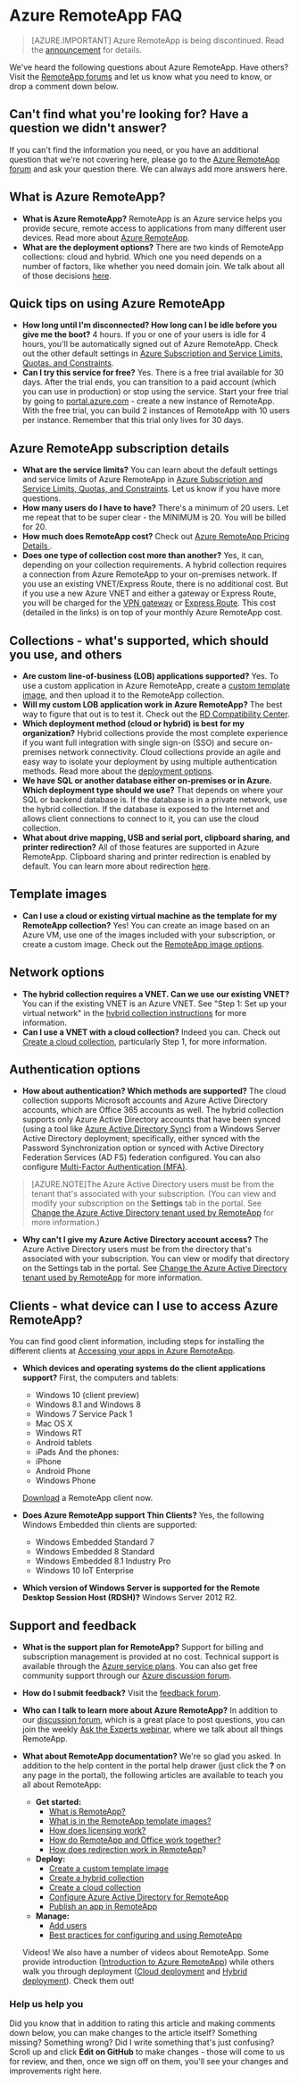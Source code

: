 # Azure RemoteApp FAQ

> [AZURE.IMPORTANT]
> Azure RemoteApp is being discontinued. Read the [announcement](https://go.microsoft.com/fwlink/?linkid=821148) for details.

We've heard the following questions about Azure RemoteApp. Have others? Visit the [RemoteApp forums](https://social.msdn.microsoft.com/Forums/azure/home?forum=AzureRemoteApp) and let us know what you need to know, or drop a comment down below.

## Can't find what you're looking for? Have a question we didn't answer?
If you can't find the information you need, or you have an additional question that we're not covering here, please go to the [Azure RemoteApp forum](http://aka.ms/araforum) and ask your question there. We can always add more answers here.

## What is Azure RemoteApp? ##


- **What is Azure RemoteApp?** RemoteApp is an Azure service helps you provide secure, remote access to applications from many different user devices. Read more  about [Azure RemoteApp](remoteapp-whatis.md).
- **What are the deployment options?** There are two kinds of RemoteApp collections: cloud and hybrid. Which one you need depends on a number of factors, like whether you need domain join. We talk about all of those decisions [here](remoteapp-collections.md).

## Quick tips on using Azure RemoteApp ##
- **How long until I'm disconnected? How long can I be idle before you give me the boot?** 4 hours. If you or one of your users is idle for 4 hours, you'll be automatically signed out of Azure RemoteApp. Check out the other default settings in [Azure Subscription and Service Limits, Quotas, and Constraints](azure-subscription-service-limits.md).
- **Can I try this service for free?** Yes. There is a free trial available for 30 days. After the trial ends, you can transition to a paid account (which you can use in production) or stop using the service. Start your free trial by going to [portal.azure.com](http://portal.azure.com) - create a new instance of RemoteApp. With the free trial, you can build 2 instances of RemoteApp with 10 users per instance. Remember that this trial only lives for 30 days.
## Azure RemoteApp subscription details ##

- **What are the service limits?** You can learn about the default settings and service limits of Azure RemoteApp in [Azure Subscription and Service Limits, Quotas, and Constraints](azure-subscription-service-limits.md). Let us know if you have more questions.
- **How many users do I have to have?** There's a minimum of 20 users. Let me repeat that to be super clear - the MINIMUM is 20. You will be billed for 20. 
- **How much does RemoteApp cost?** Check out [Azure RemoteApp Pricing Details ](https://azure.microsoft.com/pricing/details/remoteapp/).
- **Does one type of collection cost more than another?** 
Yes, it can, depending on your collection requirements. A hybrid collection requires a connection from Azure RemoteApp to your on-premises network. If you use an existing VNET/Express Route, there is no additional cost. But if you use a new Azure VNET and either a gateway or Express Route, you will be charged for the [VPN gateway](https://azure.microsoft.com/pricing/details/vpn-gateway) or [Express Route](https://azure.microsoft.com/pricing/details/expressroute/). This cost (detailed in the links) is on top of your monthly Azure RemoteApp cost.

## Collections - what's supported, which should you use, and others
- **Are custom line-of-business (LOB) applications supported?** Yes. To use a custom application in Azure RemoteApp, create a [custom template image](), and then upload it to the RemoteApp collection.
- **Will my custom LOB application work in Azure RemoteApp?** The best way to figure that out is to test it. Check out the [RD Compatibility Center](http://www.rdcompatibility.com/compatibility/default.aspx).
- **Which deployment method (cloud or hybrid) is best for my organization?** Hybrid collections provide the most complete experience if you want full integration with single sign-on (SSO) and secure on-premises network connectivity. Cloud collections provide an agile and easy way to isolate your deployment by using multiple authentication methods. Read more about the [deployment options](remoteapp-whatis.md).
- **We have SQL or another database either on-premises or in Azure. Which deployment type should we use?** That depends on where your SQL or backend database is. If the database is in a private network, use the hybrid collection. If the database is exposed to the Internet and allows client connections to connect to it, you can use the cloud collection.
- **What about drive mapping, USB and serial port, clipboard sharing, and printer redirection?** All of those features are supported in Azure RemoteApp. Clipboard sharing and printer redirection is enabled by default. You can learn more about redirection [here](remoteapp-redirection.md). 


## Template images
- **Can I use a cloud or existing virtual machine as the template for my RemoteApp collection?** Yes! You can create an image based on an Azure VM, use one of the images included with your subscription, or create a custom image. Check out the [RemoteApp image options](remoteapp-imageoptions.md).


## Network options
- **The hybrid collection requires a VNET. Can we use our existing VNET?** You can if the existing VNET is an Azure VNET. See "Step 1: Set up your virtual network" in the [hybrid collection instructions](remoteapp-create-hybrid-deployment.md) for more information.
- **Can I use a VNET with a cloud collection?** Indeed you can. Check out [Create a cloud collection](remoteapp-create-cloud-deployment.md), particularly Step 1, for more information.

## Authentication options



- **How about authentication? Which methods are supported?** The cloud collection supports Microsoft accounts and Azure Active Directory accounts, which are Office 365 accounts as well. The hybrid collection supports only Azure Active Directory accounts that have been synced (using a tool like [Azure Active Directory Sync](http://blogs.technet.com/b/ad/archive/2014/09/16/azure-active-directory-sync-is-now-ga.aspx)) from a Windows Server Active Directory deployment; specifically, either synced with the Password Synchronization option or synced with Active Directory Federation Services (AD FS) federation configured. You can also configure [Multi-Factor Authentication (MFA)](https://azure.microsoft.com/services/multi-factor-authentication/).

>[AZURE.NOTE]The Azure Active Directory users must be from the tenant that's associated with your subscription. (You can view and modify your subscription on the **Settings** tab in the portal. See [Change the Azure Active Directory tenant used by RemoteApp](remoteapp-changetenant.md) for more information.)

- **Why can't I give my Azure Active Directory account access?** The Azure Active Directory users must be from the directory that's associated with your subscription. You can view or modify that directory on the Settings tab in the portal. See [Change the Azure Active Directory tenant used by RemoteApp](remoteapp-changetenant.md) for more information.

## Clients - what device can I use to access Azure RemoteApp?
You can find good client information, including steps for installing the different clients at [Accessing your apps in Azure RemoteApp](remoteapp-clients.md).

- **Which devices and operating systems do the client applications support?**
First, the computers and tablets: 
	- Windows 10 (client preview)
	- Windows 8.1 and Windows 8
	- Windows 7 Service Pack 1
	- Mac OS X
	- Windows RT
	- Android tablets
	- iPads
And the phones:
	- iPhone
	- Android Phone
	- Windows Phone
 
	[Download](https://www.remoteapp.windowsazure.com/ClientDownload/AllClients.aspx) a RemoteApp client now.
- **Does Azure RemoteApp support Thin Clients?** Yes, the following Windows Embedded thin clients are supported:
	- Windows Embedded Standard 7
	- Windows Embedded 8 Standard
	- Windows Embedded 8.1 Industry Pro
	- Windows 10 IoT Enterprise

- **Which version of Windows Server is supported for the Remote Desktop Session Host (RDSH)?** Windows Server 2012 R2.

## Support and feedback


- **What is the support plan for RemoteApp?** Support for billing and subscription management is provided at no cost. Technical support is available through the [Azure service plans](https://azure.microsoft.com/support/plans/). You can also get free community support through our [Azure discussion forum](http://social.msdn.microsoft.com/Forums/windowsazure/home?forum=AzureRemoteApp). 
- **How do I submit feedback?** Visit the [feedback forum](https://feedback.azure.com/forums/247748-azure-remoteapp/).
- **Who can I talk to learn more about Azure RemoteApp?** In addition to our [discussion forum](http://social.msdn.microsoft.com/Forums/windowsazure/home?forum=AzureRemoteApp), which is a great place to post questions, you can join the weekly [Ask the Experts webinar](https://azureinfo.microsoft.com/US-Azure-WBNR-FY15-11Nov-AzureRemoteAppAskTheExperts-Registration-Page.html), where we talk about all things RemoteApp.
- **What about RemoteApp documentation?** We're so glad you asked. In addition to the help content in the portal help drawer (just click the **?** on any page in the portal), the following articles are available to teach you all about RemoteApp:
	- **Get started:**
		- [What is RemoteApp?](remoteapp-whatis.md)
		- [What is in the RemoteApp template images?](remoteapp-images.md)
		- [How does licensing work?](remoteapp-licensing.md)
		- [How do RemoteApp and Office work together?](remoteapp-o365.md)
		- [How does redirection work in RemoteApp](remoteapp-redirection.md)?
	- **Deploy:**
		- [Create a custom template image]()
		- [Create a hybrid collection](remoteapp-create-hybrid-deployment.md)
		- [Create a cloud collection](remoteapp-create-cloud-deployment.md)
		- [Configure Azure Active Directory for RemoteApp](remoteapp-ad.md)
		- [Publish an app in RemoteApp](remoteapp-publish.md)
	- **Manage:**
		- [Add users](remoteapp-user.md)
		- [Best practices for configuring and using RemoteApp](remoteapp-bestpractices.md)	

	Videos! We also have a number of videos about RemoteApp. Some provide introduction ([Introduction to Azure RemoteApp](https://azure.microsoft.com/documentation/videos/cloud-cover-ep-150-azure-remote-app-with-thomas-willingham-and-nihar-namjoshi/)) while others walk you through deployment ([Cloud deployment](https://www.youtube.com/watch?v=3NAv2iwZtGc&feature=youtu.be) and [Hybrid deployment](https://www.youtube.com/watch?v=GCIMxPUvg0c&feature=youtu.be)). Check them out!

 
### Help us help you 
Did you know that in addition to rating this article and making comments down below, you can make changes to the article itself? Something missing? Something wrong? Did I write something that's just confusing? Scroll up and click **Edit on GitHub** to make changes - those will come to us for review, and then, once we sign off on them, you'll see your changes and improvements right here.

